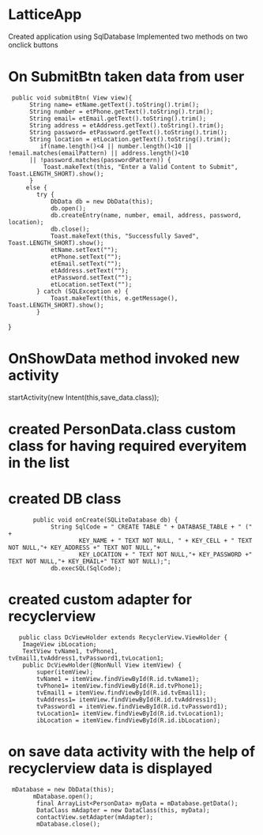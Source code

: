 # LatticeApp
Created application using SqlDatabase
Implemented two methods on two onclick buttons
# On SubmitBtn taken data from user
     public void submitBtn( View view){
          String name= etName.getText().toString().trim();
          String number = etPhone.getText().toString().trim();
          String email= etEmail.getText().toString().trim();
          String address = etAddress.getText().toString().trim();
          String password= etPassword.getText().toString().trim();
          String location = etLocation.getText().toString().trim();
             if(name.length()<4 || number.length()<10 || !email.matches(emailPattern) || address.length()<10
          || !password.matches(passwordPattern)) {
              Toast.makeText(this, "Enter a Valid Content to Submit", Toast.LENGTH_SHORT).show();
          }
         else {
            try {
                DbData db = new DbData(this);
                db.open();
                db.createEntry(name, number, email, address, password, location);
                db.close();
                Toast.makeText(this, "Successfully Saved", Toast.LENGTH_SHORT).show();
                etName.setText("");
                etPhone.setText("");
                etEmail.setText("");
                etAddress.setText("");
                etPassword.setText("");
                etLocation.setText("");
            } catch (SQLException e) {
                Toast.makeText(this, e.getMessage(), Toast.LENGTH_SHORT).show();
            }
   }
# OnShowData method invoked new activity
   startActivity(new Intent(this,save_data.class));
     
# created PersonData.class custom class for having required everyitem in the list
# created DB class
           public void onCreate(SQLiteDatabase db) {
                String SqlCode = " CREATE TABLE " + DATABASE_TABLE + " (" +
                        KEY_NAME + " TEXT NOT NULL, " + KEY_CELL + " TEXT NOT NULL,"+ KEY_ADDRESS +" TEXT NOT NULL,"+
                        KEY_LOCATION + " TEXT NOT NULL,"+ KEY_PASSWORD +" TEXT NOT NULL,"+ KEY_EMAIL+" TEXT NOT NULL);";
                db.execSQL(SqlCode);  
 # created custom adapter for recyclerview
       public class DcViewHolder extends RecyclerView.ViewHolder {
        ImageView ibLocation;
        TextView tvName1, tvPhone1, tvEmail1,tvAddress1,tvPassword1,tvLocation1;
        public DcViewHolder(@NonNull View itemView) {
            super(itemView);
            tvName1 = itemView.findViewById(R.id.tvName1);
            tvPhone1= itemView.findViewById(R.id.tvPhone1);
            tvEmail1 = itemView.findViewById(R.id.tvEmail1);
            tvAddress1= itemView.findViewById(R.id.tvAddress1);
            tvPassword1 = itemView.findViewById(R.id.tvPassword1);
            tvLocation1= itemView.findViewById(R.id.tvLocation1);
            ibLocation = itemView.findViewById(R.id.ibLocation); 
   # on save data activity with the help of recyclerview data is displayed
     mDatabase = new DbData(this);
           mDatabase.open();
            final ArrayList<PersonData> myData = mDatabase.getData();
            DataClass mAdapter = new DataClass(this, myData);
            contactView.setAdapter(mAdapter);
            mDatabase.close();
